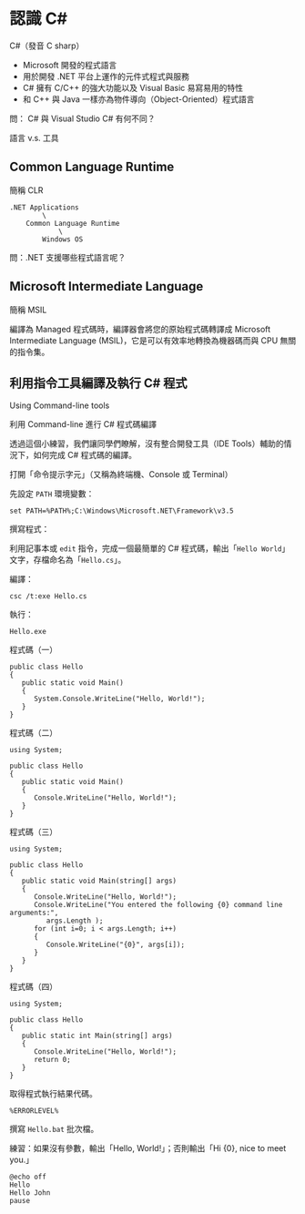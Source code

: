 # 認識 C#

C#（發音 C sharp）

* Microsoft 開發的程式語言
* 用於開發 .NET 平台上運作的元件式程式與服務
* C# 擁有 C/C++ 的強大功能以及 Visual Basic 易寫易用的特性
* 和 C++ 與 Java 一樣亦為物件導向（Object-Oriented）程式語言

問：
C# 與 Visual Studio C# 有何不同？

語言 v.s. 工具

## Common Language Runtime

簡稱 CLR

```
.NET Applications
        \
    Common Language Runtime
            \
        Windows OS
```

問：.NET 支援哪些程式語言呢？

## Microsoft Intermediate Language

簡稱 MSIL

編譯為 Managed 程式碼時，編譯器會將您的原始程式碼轉譯成 Microsoft Intermediate Language (MSIL)，它是可以有效率地轉換為機器碼而與 CPU 無關的指令集。

## 利用指令工具編譯及執行 C# 程式

Using Command-line tools

利用 Command-line 進行 C# 程式碼編譯

透過這個小練習，我們讓同學們瞭解，沒有整合開發工具（IDE Tools）輔助的情況下，如何完成 C# 程式碼的編譯。

打開「命令提示字元」（又稱為終端機、Console 或 Terminal）

先設定 `PATH` 環境變數：

```
set PATH=%PATH%;C:\Windows\Microsoft.NET\Framework\v3.5
```

撰寫程式：

利用記事本或 `edit` 指令，完成一個最簡單的 C# 程式碼，輸出「`Hello World`」文字，存檔命名為「`Hello.cs`」。

編譯：

```
csc /t:exe Hello.cs
```

執行：

```
Hello.exe
```

程式碼（一）

```
public class Hello
{
   public static void Main()
   {
      System.Console.WriteLine("Hello, World!");
   }
}
```

程式碼（二）

```
using System;

public class Hello
{
   public static void Main()
   {
      Console.WriteLine("Hello, World!");
   }
}
```

程式碼（三）

```
using System;

public class Hello
{
   public static void Main(string[] args)
   {
      Console.WriteLine("Hello, World!");
      Console.WriteLine("You entered the following {0} command line arguments:",
         args.Length );
      for (int i=0; i < args.Length; i++)
      {
         Console.WriteLine("{0}", args[i]); 
      }
   }
}
```

程式碼（四）

```
using System;

public class Hello
{
   public static int Main(string[] args)
   {
      Console.WriteLine("Hello, World!");
      return 0;
   }
}
```

取得程式執行結果代碼。

`%ERRORLEVEL%`

撰寫 `Hello.bat` 批次檔。

練習：如果沒有參數，輸出「Hello, World!」；否則輸出「Hi {0}, nice to meet you.」

```
@echo off
Hello
Hello John
pause
```